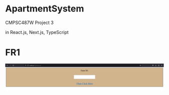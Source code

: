 # ApartmentSystem
CMPSC487W Project 3

in React.js, Next.js, TypeScript

# FR1

![Screenshot](screenshots/FR1/tenantLoginPage.png)
